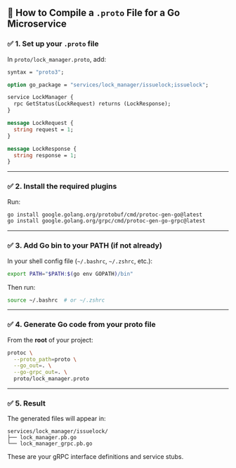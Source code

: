 ## 🔧 How to Compile a `.proto` File for a Go Microservice

### ✅ 1. **Set up your `.proto` file**

In `proto/lock_manager.proto`, add:

```proto
syntax = "proto3";

option go_package = "services/lock_manager/issuelock;issuelock";

service LockManager {
  rpc GetStatus(LockRequest) returns (LockResponse);
}

message LockRequest {
  string request = 1;
}

message LockResponse {
  string response = 1;
}
```

---

### ✅ 2. **Install the required plugins**

Run:

```bash
go install google.golang.org/protobuf/cmd/protoc-gen-go@latest
go install google.golang.org/grpc/cmd/protoc-gen-go-grpc@latest
```

---

### ✅ 3. **Add Go bin to your PATH (if not already)**

In your shell config file (`~/.bashrc`, `~/.zshrc`, etc.):

```bash
export PATH="$PATH:$(go env GOPATH)/bin"
```

Then run:

```bash
source ~/.bashrc  # or ~/.zshrc
```

---

### ✅ 4. **Generate Go code from your proto file**

From the **root** of your project:

```bash
protoc \
  --proto_path=proto \
  --go_out=. \
  --go-grpc_out=. \
  proto/lock_manager.proto
```

---

### ✅ 5. **Result**

The generated files will appear in:

```
services/lock_manager/issuelock/
├── lock_manager.pb.go
└── lock_manager_grpc.pb.go
```

These are your gRPC interface definitions and service stubs.

